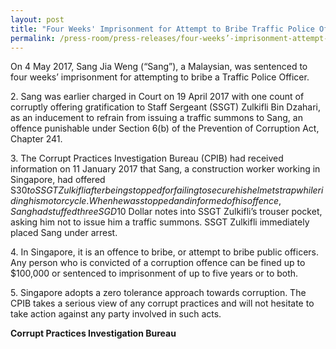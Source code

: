 ```yaml
---
layout: post
title: "Four Weeks' Imprisonment for Attempt to Bribe Traffic Police Officer"
permalink: /press-room/press-releases/four-weeks’-imprisonment-attempt-bribe-traffic-police-officer/
---
```


On 4 May 2017, Sang Jia Weng (“Sang”), a Malaysian, was sentenced to four weeks’ imprisonment for attempting to bribe a Traffic Police Officer.

2\. Sang was earlier charged in Court on 19 April 2017 with one count of corruptly offering gratification to Staff Sergeant (SSGT) Zulkifli Bin Dzahari, as an inducement to refrain from issuing a traffic summons to Sang, an offence punishable under Section 6(b) of the Prevention of Corruption Act, Chapter 241.

3\. The Corrupt Practices Investigation Bureau (CPIB) had received information on 11 January 2017 that Sang, a construction worker working in Singapore, had offered S$30 to SSGT Zulkifli after being stopped for failing to secure his helmet strap while riding his motorcycle. When he was stopped and informed of his offence, Sang had stuffed three SGD$10 Dollar notes into SSGT Zulkifli’s trouser pocket, asking him not to issue him a traffic summons. SSGT Zulkifli immediately placed Sang under arrest.

4\. In Singapore, it is an offence to bribe, or attempt to bribe public officers. Any person who is convicted of a corruption offence can be fined up to $100,000 or sentenced to imprisonment of up to five years or to both.

5\. Singapore adopts a zero tolerance approach towards corruption. The CPIB takes a serious view of any corrupt practices and will not hesitate to take action against any party involved in such acts.

**Corrupt Practices Investigation Bureau**
